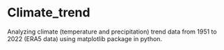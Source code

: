 # Climate_trend
Analyzing climate (temperature and precipitation) trend data from 1951 to 2022 (ERA5 data) using matplotlib package in python. 
